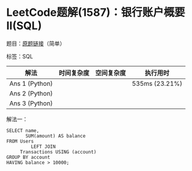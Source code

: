 # LeetCode题解(1587)：银行账户概要II(SQL)

题目：[原题链接](https://leetcode-cn.com/problems/bank-account-summary-ii/)（简单）

标签：SQL

| 解法           | 时间复杂度 | 空间复杂度 | 执行用时       |
| -------------- | ---------- | ---------- | -------------- |
| Ans 1 (Python) |            |            | 535ms (23.21%) |
| Ans 2 (Python) |            |            |                |
| Ans 3 (Python) |            |            |                |

解法一：

```mysql
SELECT name,
       SUM(amount) AS balance
FROM Users
         LEFT JOIN
     Transactions USING (account)
GROUP BY account
HAVING balance > 10000;
```